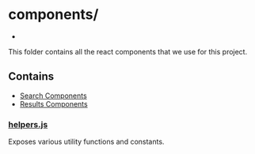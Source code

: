 # components/
-
This folder contains all the react components that we use for this project.

## Contains
* [Search Components](search)
* [Results Components](results)

### [helpers.js](helpers.js)
Exposes various utility functions and constants.  
